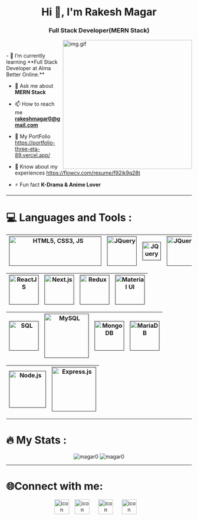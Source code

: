 
  <h1 align="center">Hi 👋, I'm Rakesh Magar</h1>
  <h3 align="center">Full Stack Developer(MERN Stack)</h3>
  <img align="right" alt="img.gif"
    src="https://github.com/Magar0/Magar0/assets/35245789/3552f2b4-3bfd-44fe-872b-60d9a9b29155" width="350">

  <br/>
  <br/>
  - 🌱 I’m currently learning **Full Stack Developer at Alma Better Online.**

  - 💬 Ask me about **MERN Stack**

  - 📫 How to reach me **rakeshmagar0@gmail.com**

  - 👦 My PortFolio
    https://portfolio-three-eta-89.vercel.app/

  - 📄 Know about my experiences
    https://flowcv.com/resume/f92ik9q28t

  - ⚡ Fun fact **K-Drama & Anime Lover**


---
  # 💻 Languages and Tools :
  
| [<img src='https://github.com/Magar0/Magar0/assets/35245789/f160afc6-3aab-4af7-a64d-381627719f98' height='80' width="250" alt="HTML5, CSS3, JS" title="HTML5,CSS3,JS" />]()|  [<img src='https://github.com/Magar0/Magar0/assets/35245789/85e3f5c2-60e3-4d4c-854b-2386a001a885' height='80' alt="JQuery" title="JQuery" />]()|  [<img src='https://github.com/Magar0/Magar0/assets/35245789/306affb3-22ae-4597-99fd-dbbfcc06c878' title="Tailwind CSS" height='50' alt="JQuery" />]()|  [<img src='https://github.com/Magar0/Magar0/assets/35245789/f37b54c7-915a-4c43-a170-7b6151ec0c6c' title="BootStrap" height='80' alt="JQuery" />]()|  [<img src='https://github.com/Magar0/Magar0/assets/35245789/322390fc-f32c-41d1-84e8-8f00b84bff6c' title="SASS" height='80' alt="JQuery" />]()|
|---|---|---|---|---|

| [<img src='https://github.com/Magar0/Magar0/assets/35245789/3ddc700d-e1c7-42ad-92f1-a22e188f841e' height='80' alt="ReactJS" title="ReactJS" />]()|  [<img src='https://github.com/Magar0/Magar0/assets/35245789/4d13788b-50a4-4175-9e5e-a6edad41c611' height='80' alt="Next.js" title="Next.js" />]()|  [<img src='https://github.com/Magar0/Magar0/assets/35245789/5e025be5-77c0-4980-bcb1-c1e29be4bb5f' title="Redux" height='80' alt="Redux" />]()|  [<img src='https://github.com/Magar0/Magar0/assets/35245789/3678ae22-131f-4aaa-862b-786363779f25' title="Material UI" height='80' alt="Material UI" />]()| 
|---|---|---|---|

| [<img src='https://github.com/Magar0/Magar0/assets/35245789/2477a44d-17d3-4ac2-abf4-e8f78dd5f5f0' height='80' alt="SQL" title="SQL" />]()|  [<img src='https://github.com/Magar0/Magar0/assets/35245789/81ae5fea-08b1-4a45-a52d-8eb53d90af01' height='120' alt="MySQL" title="MySQL" />]()|  [<img src='https://github.com/Magar0/Magar0/assets/35245789/bce93bb3-f936-42c1-acd9-a47ddc79ad65' title="MongoDB" height='80' alt="MongoDB" />]()|  [<img src='https://github.com/Magar0/Magar0/assets/35245789/672ab2e2-2491-460a-b548-120ea932433b' title="MariaDB" height='80' alt="MariaDB" />]()| 
|---|---|---|---|

| [<img src='https://github.com/Magar0/Magar0/assets/35245789/38333c10-1467-4bc5-bae6-488b1e6f2d3c' height='100' alt="Node.js" title="Node.js" />]()|  [<img src='https://github.com/Magar0/Magar0/assets/35245789/4357e21a-89ef-4e15-91e9-da4bb9d952b8' height='120' alt="Express.js" title="Express.js" />]()| 
|---|---|

  ---
  # :fire: My Stats :
  <p align="center">
    <img
      src="https://github-readme-stats.vercel.app/api/top-langs?username=magar0&show_icons=true&locale=en&layout=compact"
      alt="magar0" />
    <img src="https://github-readme-stats.vercel.app/api?username=magar0&show_icons=true&locale=en" alt="magar0" />
  </p>

  ---
  # 🌐Connect with me:
  <p align="center">
    <a href="https://linkedin.com/in/magar0" target="blank"><img align="center"
        src="https://cdn-icons-png.flaticon.com/512/174/174857.png" alt="icon"
        height="40" /></a> &nbsp;&nbsp;
    <a href="https://instagram.com/rakeshthapa0" target="blank"><img align="center"
        src="https://assets.stickpng.com/thumbs/580b57fcd9996e24bc43c521.png" alt="icon"
        height="40" width="40" /></a> &nbsp;&nbsp;&nbsp;&nbsp;
    <a href="mailto:rakeshmagar0@gmail.com" target="blank"><img align="center"
        src="https://cdn-icons-png.flaticon.com/512/281/281769.png" alt="icon"
        height="40" width="40" /></a> &nbsp;&nbsp;&nbsp;&nbsp;
    <a href="https://wa.me/+917002175147/" target="blank"><img align="center"
        src="https://cdn-icons-png.flaticon.com/512/2111/2111728.png" alt="icon"
        height="40" width="40" /></a> &nbsp;&nbsp;&nbsp;&nbsp;
  </p>

